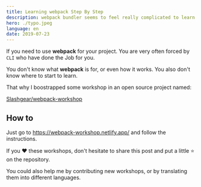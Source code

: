 ```yaml
---
title: Learning webpack Step By Step
description: webpack bundler seems to feel really complicated to learn but it tend to be much more simpler now. I made up some workshops in order to learn concepts.
hero: ./typo.jpeg
language: en
date: 2019-07-23
---
```


If you need to use **webpack** for your project. You are very often forced by `CLI` who have done the Job for you.

You don't know what **webpack** is for, or even how it works. You also don't know where to start to learn.

That why I boostrapped some workshop in an open source project named:

[Slashgear/webpack-workshop](https://github.com/Slashgear/webpack-workshop)

## How to

Just go to https://webpack-workshop.netlify.app/ and follow the instructions.

If you ❤️ these workshops, don't hesitate to share this post and put a little ⭐️ on the repository.

You could also help me by contributing new workshops, or by translating them into different languages.
